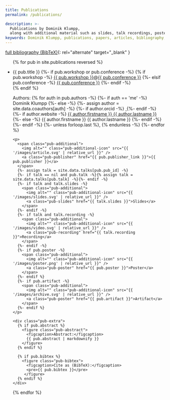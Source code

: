 ```yaml
---
title: Publications
permalink: /publications/

description: >-
  Publications by Dominik Klumpp,
  along with additional material such as slides, talk recordings, posters etc.
keywords: Dominik Klumpp, publications, papers, articles, bibliography, references
---
```


[full bibliography (BibTeX)](/bibliography.bib){: rel="alternate" target="_blank" }

<ul class="pub-list">
{% for pub in site.publications reversed %}
  <li class="publication" id="pub-{{ pub.pub_id }}">
    <p>
      <a class="pub-unfolder" href="#pub-{{ pub.pub_id }}"></a>
      <a class="pub-folder" href="#/"></a>
      <span class="pub-title">{{ pub.title }}</span>
      {%- if pub.workshop or pub.conference -%}
        <span class="pub-venue">
          {% if pub.workshop -%}
            <a class="pub-workshop" href="{{ pub.workshop_link }}">{{ pub.workshop }}</a><span class="colocation-link">@</span><a class="pub-colocation" href="{{ pub.conference_link }}">{{ pub.conference }}</a>
          {%- elsif pub.conference -%}
            <a class="pub-conference" href="{{ pub.conference_link }}">{{ pub.conference }}</a>
          {%- endif -%}<br/>
        </span>
      {% endif %}
    </p>
    <p class="pub-authorline">
      <span>Authors:</span>
      {% for auth in pub.authors -%}
        {%- if auth == 'me' -%}
          <span class="author-self">Dominik Klumpp</span>
        {%- else -%}
          {%- assign author = site.data.coauthors[auth] -%}
          <span class="author">
            {%- if author.orcid -%}
              <a class="author-orcid" href="https://orcid.org/{{author.orcid}}">
                <img alt="" src="{{ '/images/orcid.svg' | relative_url }}"/>
              </a>
            {%- endif -%}
            {%- if author.website -%}
              <a class="author-link" href="{{ author.website }}">{{ author.firstname }} {{ author.lastname }}</a>
            {%- else -%}
              {{ author.firstname }} {{ author.lastname }}
            {%- endif -%}
          </span>
        {%- endif -%}
        {%- unless forloop.last %}, {% endunless -%}
      {%- endfor %}
    </p>
 
    <p>
      <span class="pub-additional">
        <img alt="" class="pub-additional-icon" src="{{ '/images/article.svg' | relative_url }}" />
        <a class="pub-publisher" href="{{ pub.publisher_link }}">{{ pub.publisher }}</a>
      </span>
      {%- assign talk = site.data.talks[pub.pub_id] -%}
      {%- if talk == nil and pub.talk -%}{% assign talk = site.data.talks[pub.talk] -%}{%- endif -%}
      {%- if talk and talk.slides -%}
        <span class="pub-additional">
          <img alt="" class="pub-additional-icon" src="{{ '/images/slides.svg' | relative_url }}" />
          <a class="pub-slides" href="{{ talk.slides }}">Slides</a>
        </span>
      {%- endif -%}
      {%- if talk and talk.recording -%}
        <span class="pub-additional">
          <img alt="" class="pub-additional-icon" src="{{ '/images/video.svg' | relative_url }}" />
          <a class="pub-recording" href="{{ talk.recording }}">Recording</a>
        </span>
      {%- endif -%}
      {%- if pub.poster -%}
        <span class="pub-additional">
          <img alt="" class="pub-additional-icon" src="{{ '/images/poster.png' | relative_url }}" />
          <a class="pub-poster" href="{{ pub.poster }}">Poster</a>
        </span>
      {%- endif %}
      {%- if pub.artifact -%}
        <span class="pub-additional">
          <img alt="" class="pub-additional-icon" src="{{ '/images/archive.svg' | relative_url }}" />
          <a class="pub-poster" href="{{ pub.artifact }}">Artifact</a>
        </span>
      {%- endif %}
    </p>
    
    <div class="pub-extra">
      {% if pub.abstract %}
        <figure class="pub-abstract">
          <figcaption>Abstract:</figcaption>
          {{ pub.abstract | markdownify }}
        </figure>
      {% endif %}

      {% if pub.bibtex %}
        <figure class="pub-bibtex">
          <figcaption>Cite as (BibTeX):</figcaption>
          <pre>{{ pub.bibtex }}</pre>
         </figure>
      {% endif %}
    </div>
  </li>
{% endfor %}
</ul>

<!-- plans:

  link scholar
  A-Z icon after "Authors" if order is alphabetical
  include "type" of publication
  add presentation for QA4SASO to research gate & link
  add theses
-->
